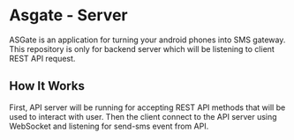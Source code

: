 # Asgate - Server
ASGate is an application for turning your android phones into SMS gateway. This repository is only for backend server which will be listening to client REST API request.

## How It Works
First, API server will be running for accepting REST API methods that will be used to interact with user. Then the client connect to the API server using WebSocket and listening for send-sms event from API.